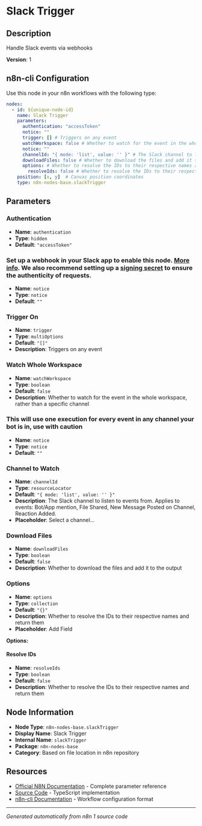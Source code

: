 # Slack Trigger

## Description

Handle Slack events via webhooks

**Version**: 1

## n8n-cli Configuration

Use this node in your n8n workflows with the following type:

```yaml
nodes:
  - id: ${unique-node-id}
    name: Slack Trigger
    parameters:
      authentication: "accessToken"
      notice: ""
      trigger: [] # Triggers on any event
      watchWorkspace: false # Whether to watch for the event in the whole workspace, rather than a specific channel
      notice: ""
      channelId: "{ mode: 'list', value: '' }" # The Slack channel to listen to events from. Applies to events: Bot/App mention, File Shared, New Message Posted on Channel, Reaction Added.
      downloadFiles: false # Whether to download the files and add it to the output
      options: # Whether to resolve the IDs to their respective names and return them
        resolveIds: false # Whether to resolve the IDs to their respective names and return them
    position: [x, y]  # Canvas position coordinates
    type: n8n-nodes-base.slackTrigger
```

## Parameters

### Authentication

- **Name**: `authentication`
- **Type**: `hidden`
- **Default**: `"accessToken"`

### Set up a webhook in your Slack app to enable this node. <a href="https://docs.n8n.io/integrations/builtin/trigger-nodes/n8n-nodes-base.slacktrigger/#configure-a-webhook-in-slack" target="_blank">More info</a>. We also recommend setting up a <a href="https://docs.n8n.io/integrations/builtin/trigger-nodes/n8n-nodes-base.slacktrigger/#verify-the-webhook" target="_blank">signing secret</a> to ensure the authenticity of requests.

- **Name**: `notice`
- **Type**: `notice`
- **Default**: `""`

### Trigger On

- **Name**: `trigger`
- **Type**: `multiOptions`
- **Default**: `"[]"`
- **Description**: Triggers on any event

### Watch Whole Workspace

- **Name**: `watchWorkspace`
- **Type**: `boolean`
- **Default**: `false`
- **Description**: Whether to watch for the event in the whole workspace, rather than a specific channel

### This will use one execution for every event in any channel your bot is in, use with caution

- **Name**: `notice`
- **Type**: `notice`
- **Default**: `""`

### Channel to Watch

- **Name**: `channelId`
- **Type**: `resourceLocator`
- **Default**: `"{ mode: 'list', value: '' }"`
- **Description**: The Slack channel to listen to events from. Applies to events: Bot/App mention, File Shared, New Message Posted on Channel, Reaction Added.
- **Placeholder**: Select a channel...

### Download Files

- **Name**: `downloadFiles`
- **Type**: `boolean`
- **Default**: `false`
- **Description**: Whether to download the files and add it to the output

### Options

- **Name**: `options`
- **Type**: `collection`
- **Default**: `"{}"`
- **Description**: Whether to resolve the IDs to their respective names and return them
- **Placeholder**: Add Field

**Options:**

#### Resolve IDs
- **Name**: `resolveIds`
- **Type**: `boolean`
- **Default**: `false`
- **Description**: Whether to resolve the IDs to their respective names and return them



## Node Information

- **Node Type**: `n8n-nodes-base.slackTrigger`
- **Display Name**: Slack Trigger
- **Internal Name**: `slackTrigger`
- **Package**: `n8n-nodes-base`
- **Category**: Based on file location in n8n repository

## Resources

- [Official N8N Documentation](https://docs.n8n.io/integrations/builtin/app-nodes/n8n-nodes-base.slacktrigger/) - Complete parameter reference
- [Source Code](https://github.com/n8n-io/n8n/blob/master/packages/nodes-base/nodes/Slack/SlackTrigger.node.ts) - TypeScript implementation
- [n8n-cli Documentation](https://github.com/edenreich/n8n-cli) - Workflow configuration format

---
*Generated automatically from n8n 1 source code*
